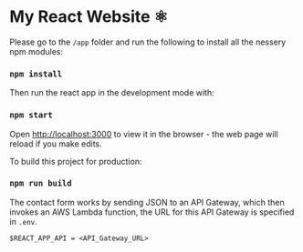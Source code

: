 # My React Website ⚛️

Please go to the `/app` folder and run the following to install all the nessery npm modules:

### `npm install`

Then run the react app in the development mode with:

### `npm start`

Open <a href="http://localhost:3000" target="_blank">http://localhost:3000</a> to view it in the browser - the web page will reload if you make edits.

To build this project for production:

### `npm run build`

The contact form works by sending JSON to an API Gateway, which then invokes an AWS Lambda function, the URL for this API Gateway is specified in `.env`.

```dotenv
$REACT_APP_API = <API_Gateway_URL>
```

